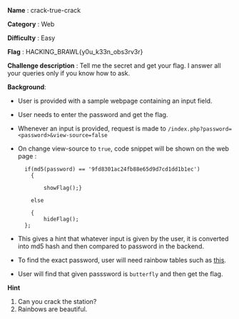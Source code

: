 **Name** : crack-true-crack

**Category** : Web

**Difficulty** : Easy

**Flag** : HACKING_BRAWL{y0u_k33n_obs3rv3r}

**Challenge description** : 
Tell me the secret and get your flag. I answer all your queries only if you know how to ask. 


**Background**: 
+ User is provided with a sample webpage containing an input field.
+ User needs to enter the password and get the flag.
+ Whenever an input is provided, request is made to `/index.php?password=<password>&view-source=false`
+ On change view-source to `true`, code snippet will be shown on the web page :
  
        if(md5(password) == '9fd8301ac24fb88e65d9d7cd1dd1b1ec')
          {

              showFlag();}

          else

          {
              hideFlag(); 
        };
+ This gives a hint that whatever input is given by the user, it is converted into md5 hash and then compared to password in the backend.

+ To find the exact password, user will need rainbow tables such as [this](https://crackstation.net/).
+ User will find that given passsword is `butterfly` and then get the flag.

**Hint** 
1. Can you crack the station?
2. Rainbows are beautiful.